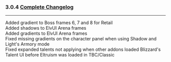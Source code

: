 ### 3.0.4 [Complete Changelog](https://github.com/eltreum0/eltruism/blob/main/Changelog.md)
___
Added gradient to Boss frames 6, 7 and 8 for Retail\
Added shadows to ElvUI Arena frames\
Added gradients to ElvUI Arena frames\
Fixed missing gradients on the character panel when using Shadow and Light's Armory mode\
Fixed expanded talents not applying when other addons loaded Blizzard's Talent UI before Eltruism was loaded in TBC/Classic
